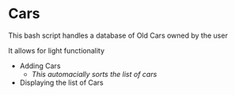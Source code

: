 # Cars

This bash script handles a database of Old Cars owned by the user

It allows for light functionality
* Adding Cars
	* _This automacially sorts the list of cars_
* Displaying the list of Cars



